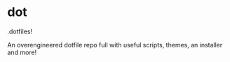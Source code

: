 # dot

.dotfiles!

An overengineered dotfile repo full with useful scripts, themes, an installer and more!
